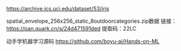 https://archive.ics.uci.edu/dataset/53/iris

spatial_envelope_256x256_static_8outdoorcategories.zip数据
链接：https://pan.quark.cn/s/24d471591ded
提取码：22LC

动手学机器学习源码
https://github.com/boyu-ai/Hands-on-ML
